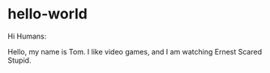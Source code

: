 # hello-world

Hi Humans:

Hello, my name is Tom.  I like video games, and I am watching 
Ernest Scared Stupid.
